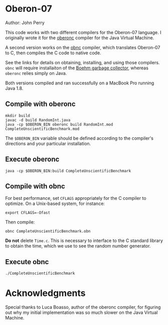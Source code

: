# Oberon-07

Author: John Perry

This code works with two different compilers for the Oberon-07 language.
I originally wrote it for the [oberonc](https://github.com/lboasso/oberonc)
compiler for the Java Virtual Machine.

A second version works on the [obnc](http://miasap.se/obnc/) compiler,
which translates Oberon-07 to C, then compiles the C code to native code.

See the links for details on obtaining, installing, and using those compilers.
`obnc` will require installaiton of the [Boehm garbage collector](http://www.hboehm.info/gc/),
whereas `oberonc` relies simply on Java.

Both versions compiled and ran successfully on a MacBook Pro running Java 1.8.

## Compile with oberonc

```
mkdir build
javac -d build RandomInt.java
java -cp $OBERON_BIN oberonc build RandomInt.mod CompleteUnscientificBenchmark.mod
```

The `$OBERON_BIN` variable should be defined according to the compiler's
directions and your particular installation.

## Execute oberonc

```
java -cp $OBERON_BIN:build CompleteUnscientificBenchmark
```

## Compile with obnc

For best performance, set `CFLAGS` appropriately for the C compiler to optimize.
On a Unix-based system, for instance:

```
export CFLAGS=-Ofast
```

Then compile:

```
obnc CompleteUnscientificBenchmark.obn
```

**Do not** delete `Time.c`. This is necessary to interface to the C
standard library to obtain the time, which we use to see the
random number generator.

## Execute obnc

```
./CompleteUnscientificBenchmark
```

# Acknowledgments

Special thanks to Luca Boasso, author of the oberonc compiler,
for figuring out why my initial implementation was so much
slower on the Java Virtual Machine.
